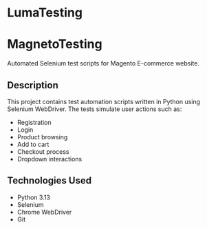 # LumaTesting
# MagnetoTesting

Automated Selenium test scripts for Magento E-commerce website.

## Description

This project contains test automation scripts written in Python using Selenium WebDriver. The tests simulate user actions such as:

- Registration
- Login
- Product browsing
- Add to cart
- Checkout process
- Dropdown interactions

## Technologies Used

- Python 3.13
- Selenium
- Chrome WebDriver
- Git


